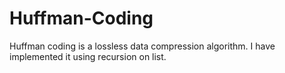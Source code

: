 # Huffman-Coding
Huffman coding is a lossless data compression algorithm. I have implemented it using recursion on list.
